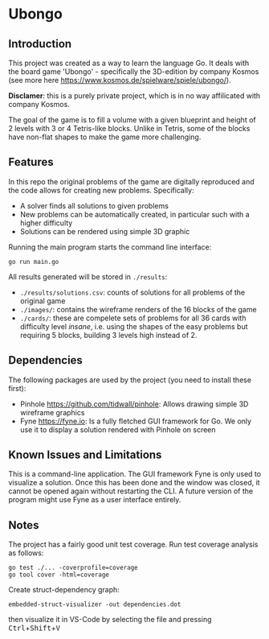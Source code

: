 # Ubongo

## Introduction

This project was created as a way to learn the language Go. It deals with the board game 'Ubongo' - specifically the 3D-edition by company Kosmos (see more here <https://www.kosmos.de/spielware/spiele/ubongo/>).

**Disclamer**: this is a purely private project, which is in no way affilicated with company Kosmos.

The goal of the game is to fill a volume with a given blueprint and height of 2 levels with 3 or 4 Tetris-like blocks. Unlike in Tetris, some of the blocks have non-flat shapes to make the game more challenging.

## Features

In this repo the original problems of the game are digitally reproduced and the code allows for creating new problems. Specifically:

- A solver finds all solutions to given problems
- New problems can be automatically created, in particular such with a higher difficulty
- Solutions can be rendered using simple 3D graphic

Running the main program starts the command line interface:

```text
go run main.go
```

All results generated will be stored in `./results`:

- `./results/solutions.csv`: counts of solutions for all problems of the original game
- `./images/`: contains the wireframe renders of the 16 blocks of the game
- `./cards/`: these are compelete sets of problems for all 36 cards with difficulty level *insane*, i.e. using the shapes of the easy problems but requiring 5 blocks, building 3 levels high instead of 2.

## Dependencies

The following packages are used by the project (you need to install these first):

- Pinhole <https://github.com/tidwall/pinhole>: Allows drawing simple 3D wireframe graphics
- Fyne <https://fyne.io>: Is a fully fletched GUI framework for Go. We only use it to display a solution rendered with Pinhole on screen

## Known Issues and Limitations

This is a command-line application. The GUI framework Fyne is only used to visualize a solution. Once this has been done and the window was closed, it cannot be opened again without restarting the CLI. A future version of the program might use Fyne as a user interface entirely.

## Notes

The project has a fairly good unit test coverage.
Run test coverage analysis as follows:

```text
go test ./... -coverprofile=coverage
go tool cover -html=coverage
```

Create struct-dependency graph:

```text
embedded-struct-visualizer -out dependencies.dot
```

then visualize it in VS-Code by selecting the file and pressing <kbd>Ctrl</kbd>+<kbd>Shift</kbd>+<kbd>V</kbd>
